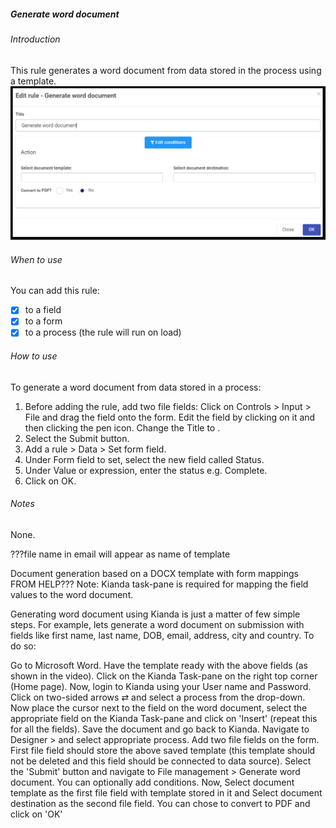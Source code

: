 ##### Generate word document 	 
###### Introduction
This rule generates a word document from data stored in the process using a template.  
![Send email rule dialog box](images/generateworddocument.png)

###### When to use 
You can add this rule:
- [x] to a field
- [x] to a form 
- [x] to a process (the rule will run on load)

###### How to use
To generate a word document from data stored in a process:
1. Before adding the rule, add two file fields: Click on Controls > Input > File and drag the field onto the form. Edit the field by clicking on it and then clicking the pen icon. Change the Title to . 
2. Select the Submit button.
3. Add a rule > Data > Set form field.
4. Under Form field to set, select the new field called Status.
5. Under Value or expression, enter the status e.g. Complete.
6. Click on OK.

###### Notes
None.


???file name in email will appear as name of template

Document generation based on a DOCX template with form mappings		
FROM HELP???
Note: Kianda task-pane is required for mapping the field values to the word document.

Generating word document using Kianda is just a matter of few simple steps. For example, lets generate a word document on submission with fields like first name, last name, DOB, email, address, city and country. To do so:

Go to Microsoft Word.
Have the template ready with the above fields (as shown in the video).
Click on the Kianda Task-pane on the right top corner (Home page).
Now, login to Kianda using your User name and Password.
Click on two-sided arrows ⇄  and select a process from the drop-down.
Now place the cursor next to the field on the word document, select the appropriate field on the Kianda Task-pane and click on 'Insert' (repeat this for all the fields).
Save the document and go back to Kianda. Navigate to Designer > and select appropriate process.
Add two file fields on the form. First file field should store the above saved template (this template should not be deleted and this field should be connected to data source).
Select the 'Submit' button and navigate to File management > Generate word document.
You can optionally add conditions.
Now, Select document template as the first file field with template stored in it and Select document destination as the second file field.
You can chose to convert to PDF and click on 'OK'

